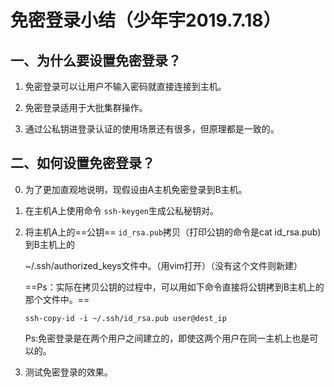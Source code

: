 # 免密登录小结（少年宇2019.7.18）

## 一、为什么要设置免密登录？

1. 免密登录可以让用户不输入密码就直接连接到主机。

2. 免密登录适用于大批集群操作。

3. 通过公私钥进登录认证的使用场景还有很多，但原理都是一致的。

   

## 二、如何设置免密登录？

0. 为了更加直观地说明，现假设由A主机免密登录到B主机。
1. 在主机A上使用命令 `ssh-keygen`生成公私秘钥对。

2. 将主机A上的==公钥==  `id_rsa.pub`拷贝（打印公钥的命令是cat id_rsa.pub)到B主机上的

   ~/.ssh/authorized_keys文件中。（用vim打开）（没有这个文件则新建）

   ==Ps：实际在拷贝公钥的过程中，可以用如下命令直接将公钥拷到B主机上的那个文件中。==

   `ssh-copy-id -i ~/.ssh/id_rsa.pub user@dest_ip`

   Ps:免密登录是在两个用户之间建立的，即使这两个用户在同一主机上也是可以的。

3. 测试免密登录的效果。